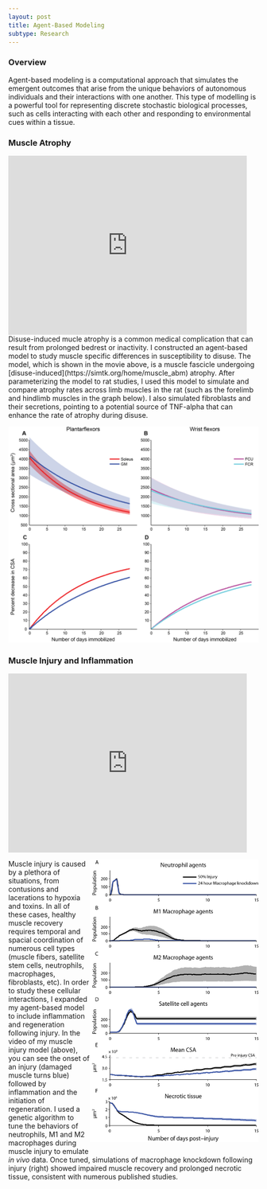 ```yaml
---
layout: post
title: Agent-Based Modeling
subtype: Research
---
```


### Overview

Agent-based modeling is a computational approach that simulates the emergent outcomes that arise from the unique behaviors of autonomous 
individuals and their interactions with one another. This type of modelling is a powerful tool for representing discrete stochastic biological processes,
such as cells interacting with each other and responding to environmental cues within a tissue.

### Muscle Atrophy

<iframe width="480" align="middle" height="360" src="https://www.youtube.com/embed/oXthci6ar5s?rel=0&amp;controls=0&amp;showinfo=0&autoplay=1" frameborder="0"></iframe>
<br>
Disuse-induced mucle atrophy is a common medical complication that can result from prolonged bedrest or inactivity. I constructed an agent-based model to study
muscle specific differences in susceptibility to disuse. The model, which is shown in the movie above, is a muscle fascicle undergoing [disuse-induced](https://simtk.org/home/muscle_abm) atrophy. 
After parameterizing the model to rat studies, I used this model to simulate and compare atrophy rates across limb muscles in the rat (such as the forelimb and hindlimb muscles in the graph below). 
I also simulated fibroblasts and their secretions, pointing to a potential source of TNF-alpha that can enhance the rate of atrophy during disuse.

<p><img src="/images/ABM_atrophy_flexors.png"></p> 


### Muscle Injury and Inflammation

<iframe width="480" align="middle" height="360" src="https://www.youtube.com/embed/sJIq7gGsWjE?rel=0&amp;controls=0&amp;showinfo=0&autoplay=1" frameborder="0"></iframe>
<br>

<p style="float: right;"><img class="margined" width="340px" src="/images/ABM_inflammation_macKO.png"></p> 

Muscle injury is caused by a plethora of situations, from contusions and lacerations to hypoxia and toxins. 
In all of these cases, healthy muscle recovery requires temporal and spacial coordination of numerous cell types (muscle fibers, satellite stem cells, neutrophils, macrophages, fibroblasts, etc).
In order to study these cellular interactions, I expanded my agent-based model to include inflammation and regeneration following injury. 
In the video of my muscle injury model (above), you can see the onset of an injury (damaged muscle turns blue) followed by inflammation and the initiation of regeneration. 
I used a genetic algorithm to tune the behaviors of neutrophils, M1 and M2 macrophages during muscle injury to emulate *in vivo* data.
Once tuned, simulations of macrophage knockdown following injury (right) showed impaired muscle recovery and prolonged necrotic tissue, consistent with numerous published studies.

<div style="clear:right">